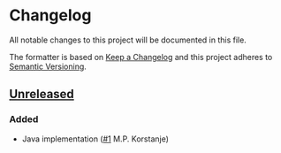 # Changelog

All notable changes to this project will be documented in this file.

The formatter is based on [Keep a Changelog](https://keepachangelog.com/en/1.0.0/)
and this project adheres to [Semantic Versioning](https://semver.org/spec/v2.0.0.html).

## [Unreleased]
### Added
- Java implementation ([#1](https://github.com/cucumber/usage-formatter/pull/1) M.P. Korstanje)

[Unreleased]: https://github.com/cucumber/usage-formatter/compare/f21831df98c5e57a53950a92b068df8321e45bce...HEAD
